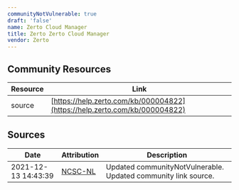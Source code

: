 ```yaml
---
communityNotVulnerable: true
draft: 'false'
name: Zerto Cloud Manager
title: Zerto Zerto Cloud Manager
vendor: Zerto
---
```



## Community Resources
| Resource | Link |
| --- | --- |
| source | [https://help.zerto.com/kb/000004822](https://help.zerto.com/kb/000004822) |


## Sources
| Date | Attribution | Description |
| --- | --- | --- |
| 2021-12-13 14:43:39 | [NCSC-NL](https://github.com/NCSC-NL/log4shell/blob/main/software/README.md) | Updated communityNotVulnerable. Updated community link source.  |
